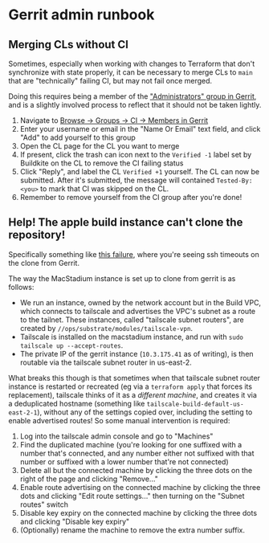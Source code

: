 # Gerrit admin runbook

## Merging CLs without CI

Sometimes, especially when working with changes to Terraform that don't
synchronize with state properly, it can be necessary to merge CLs to `main` that
are "technically" failing CI, but may not fail once merged.

Doing this requires being a member of the ["Administrators" group in
Gerrit][Administrators], and is a slightly involved process to reflect that it
should not be taken lightly.

1. Navigate to [Browse -> Groups -> CI -> Members in Gerrit][CI Members]
2. Enter your username or email in the "Name Or Email" text field, and click
   "Add" to add yourself to this group
3. Open the CL page for the CL you want to merge
4. If present, click the trash can icon next to the `Verified -1` label set by
   Buildkite on the CL to remove the CI failing status
5. Click "Reply", and label the CL `Verified +1` yourself. The CL can now be
   submitted. After it's submitted, the message will contained `Tested-By:
   <you>` to mark that CI was skipped on the CL.
6. Remember to remove yourself from the CI group after you're done!

[administrators]: https://gerrit.readyset.name/admin/groups/66d5d12f6df3f27745e697744d9135c484616974
[ci members]: https://gerrit.readyset.name/admin/groups/cbfca8ef35d08fe33fed2ca3ae791acc3bb23c88,members

## Help! The apple build instance can't clone the repository!

Specifically something like [this failure][build-17636], where you're seeing ssh
timeouts on the clone from Gerrit.

The way the MacStadium instance is set up to clone from gerrit is as follows:

- We run an instance, owned by the network account but in the Build VPC, which
  connects to tailscale and advertises the VPC's subnet as a route to the
  tailnet. These instances, called "tailscale subnet routers", are created by
  `//ops/substrate/modules/tailscale-vpn`.
- Tailscale is installed on the macstadium instance, and run with `sudo
  tailscale up --accept-routes`.
- The private IP of the gerrit instance (`10.3.175.41` as of writing), is then
  routable via the tailscale subnet router in us-east-2.

What breaks this though is that sometimes when that tailscale subnet router
instance is restarted or recreated (eg via a `terraform apply` that forces its
replacement), tailscale thinks of it as a *different machine*, and creates it
via a deduplicated hostname (something like
`tailscale-build-default-us-east-2-1`), without any of the settings copied over,
including the setting to enable advertised routes! So some manual intervention
is required:

1. Log into the tailscale admin console and go to "Machines"
2. Find the duplicated machine (you're looking for one suffixed with a number
   that's connected, and any number either not suffixed with that number or
   suffixed with a lower number that're not connected)
3. Delete all but the connected machine by clicking the three dots on the right
   of the page and clicking "Remove..."
4. Enable route advertising on the connected machine by clicking the three dots
   and clicking "Edit route settings..." then turning on the "Subnet routes"
   switch
5. Disable key expiry on the connected machine by clicking the three dots and
   clicking "Disable key expiry"
6. (Optionally) rename the machine to remove the extra number suffix.

[build-17636]: https://buildkite.com/readyset/readyset/builds/17636#01814408-f7d9-42b8-9bc0-6ea05949b42e
